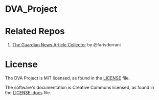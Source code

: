 # DVA_Project

# Related Repos
1. [The Guardian News Article Collector](https://github.com/farisdurrani/TheGuardianArticlesCollector) by @farisdurrani

# License

The DVA Project is MIT licensed, as found in the [LICENSE](./LICENSE) file.

The software's documentation is Creative Commons licensed, as found in the [LICENSE-docs](./.github/LICENSE-docs) file.
